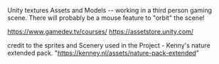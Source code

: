 Unity textures Assets and Models -- working in a third person gaming scene. There will probably be a mouse feature to "orbit" the scene!

https://www.gamedev.tv/courses/
https://assetstore.unity.com/

credit to the sprites and Scenery used in the Project - Kenny's nature extended pack.
"https://kenney.nl/assets/nature-pack-extended"